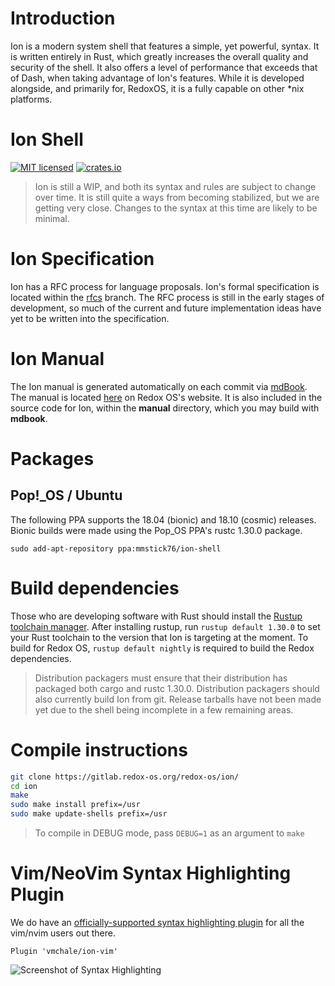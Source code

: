 # Introduction

Ion is a modern system shell that features a simple, yet powerful, syntax. It is written entirely
in Rust, which greatly increases the overall quality and security of the shell. It also offers a
level of performance that exceeds that of Dash, when taking advantage of Ion's features. While it
is developed alongside, and primarily for, RedoxOS, it is a fully capable on other \*nix platforms.

# Ion Shell

[![MIT licensed](https://img.shields.io/badge/license-MIT-blue.svg)](./LICENSE)
[![crates.io](https://meritbadge.herokuapp.com/ion-shell)](https://crates.io/crates/ion-shell)

> Ion is still a WIP, and both its syntax and rules are subject to change over time. It is
> still quite a ways from becoming stabilized, but we are getting very close. Changes to the
> syntax at this time are likely to be minimal.

# Ion Specification

Ion has a RFC process for language proposals. Ion's formal specification is located within the
[rfcs](https://gitlab.redox-os.org/redox-os/ion/tree/rfcs) branch. The RFC process is still in
the early stages of development, so much of the current and future implementation ideas have
yet to be written into the specification.

# Ion Manual

The Ion manual is generated automatically on each commit via [mdBook](https://github.com/azerupi/mdBook).
The manual is located [here](https://doc.redox-os.org/ion-manual/) on Redox OS's website. It is
also included in the source code for Ion, within the **manual** directory, which you may build
with **mdbook**.

# Packages

## Pop!\_OS / Ubuntu

The following PPA supports the 18.04 (bionic) and 18.10 (cosmic) releases. Bionic builds were made using the Pop\_OS PPA's rustc 1.30.0 package.

```
sudo add-apt-repository ppa:mmstick76/ion-shell
```

# Build dependencies

Those who are developing software with Rust should install the [Rustup toolchain manager](https://rustup.rs/).
After installing rustup, run `rustup default 1.30.0` to set your Rust toolchain to the version that Ion is
targeting at the moment. To build for Redox OS, `rustup default nightly` is required to build the Redox
dependencies.

> Distribution packagers must ensure that their distribution has packaged both cargo and rustc 1.30.0.
> Distribution packagers should also currently build Ion from git. Release tarballs have not been made yet
> due to the shell being incomplete in a few remaining areas.

# Compile instructions

```sh
git clone https://gitlab.redox-os.org/redox-os/ion/
cd ion
make
sudo make install prefix=/usr
sudo make update-shells prefix=/usr
```

> To compile in DEBUG mode, pass `DEBUG=1` as an argument to `make`

# Vim/NeoVim Syntax Highlighting Plugin

We do have an [officially-supported syntax highlighting plugin](https://gitlab.redox-os.org/redox-os/ion-vim) for all the
vim/nvim users out there.

```vimscript
Plugin 'vmchale/ion-vim'
```

![Screenshot of Syntax Highlighting](https://i.imgur.com/JzZp7WT.png)
